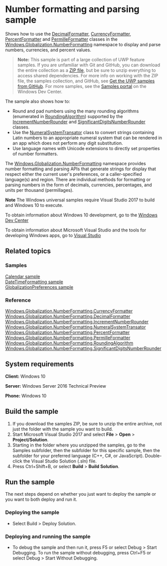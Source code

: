 ﻿<!--
  category: GlobalizationAndLocalization
  samplefwlink: http://go.microsoft.com/fwlink/p/?LinkId=620578
-->

# Number formatting and parsing sample

Shows how to use the [DecimalFormatter](https://msdn.microsoft.com/library/windows/apps/br226068), 
[CurrencyFormatter](https://msdn.microsoft.com/library/windows/apps/br206883), [PercentFormatter](https://msdn.microsoft.com/library/windows/apps/br226101) and 
[PermilleFormatter](https://msdn.microsoft.com/library/windows/apps/br226119) classes in the 
[Windows.Globalization.NumberFormatting](https://msdn.microsoft.com/library/windows/apps/br226136) namespace to display and parse numbers, currencies, and percent values.

> **Note:** This sample is part of a large collection of UWP feature samples. 
> If you are unfamiliar with Git and GitHub, you can download the entire collection as a 
> [ZIP file](https://github.com/Microsoft/Windows-universal-samples/archive/master.zip), but be 
> sure to unzip everything to access shared dependencies. For more info on working with the ZIP file, 
> the samples collection, and GitHub, see [Get the UWP samples from GitHub](https://aka.ms/ovu2uq). 
> For more samples, see the [Samples portal](https://aka.ms/winsamples) on the Windows Dev Center. 

The sample also shows how to:

-   Round and pad numbers using the many rounding algorithms (enumerated in [RoundingAlgorithm](https://msdn.microsoft.com/library/windows/apps/dn278791)) supported by the 
[IncrementNumberRounder](https://msdn.microsoft.com/library/windows/apps/dn278487) and [SignificantDigitsNumberRounder](https://msdn.microsoft.com/library/windows/apps/dn278794) 
classes.
-   Use the [NumeralSystemTransator](https://msdn.microsoft.com/library/windows/apps/dn278744) class to convert strings containing Latin numbers to an 
appropriate numeral system that can be rendered in an app which does not perform any digit substitution.
-   Use language names with Unicode extensions to directly set properties of number formatters.

The [Windows.Globalization.NumberFormatting](https://msdn.microsoft.com/library/windows/apps/br226136) namespace provides number formatting and parsing APIs 
that generate strings for display that respect either the current user's preferences, or a caller-specified language(s) and region. There are individual methods 
for formatting or parsing numbers in the form of decimals, currencies, percentages, and units per thousand (permillages).

**Note** The Windows universal samples require Visual Studio 2017 to build and Windows 10 to execute.
 
To obtain information about Windows 10 development, go to the [Windows Dev Center](http://go.microsoft.com/fwlink/?LinkID=532421)

To obtain information about Microsoft Visual Studio and the tools for developing Windows apps, go to [Visual Studio](http://go.microsoft.com/fwlink/?LinkID=532422)

## Related topics

### Samples

[Calendar sample](../Calendar)  
[DateTimeFormatting sample](../DatetimeFormatting)  
[GlobalizationPreferences sample](../GlobalizationPreferences)  

### Reference

[Windows.Globalization.NumberFormatting.CurrencyFormatter](https://msdn.microsoft.com/library/windows/apps/br206883)  
[Windows.Globalization.NumberFormatting.DecimalFormatter](https://msdn.microsoft.com/library/windows/apps/br226068)  
[Windows.Globalization.NumberFormatting.IncrementNumberRounder](https://msdn.microsoft.com/library/windows/apps/dn278487)  
[Windows.Globalization.NumberFormatting.NumeralSystemTransator](https://msdn.microsoft.com/library/windows/apps/dn278744)  
[Windows.Globalization.NumberFormatting.PercentFormatter](https://msdn.microsoft.com/library/windows/apps/br226101)  
[Windows.Globalization.NumberFormatting.PermilleFormatter](https://msdn.microsoft.com/library/windows/apps/br226119)  
[Windows.Globalization.NumberFormatting.RoundingAlgorithm](https://msdn.microsoft.com/library/windows/apps/dn278791)  
[Windows.Globalization.NumberFormatting.SignificantDigitsNumberRounder](https://msdn.microsoft.com/library/windows/apps/dn278794)  

## System requirements

**Client:** Windows 10

**Server:** Windows Server 2016 Technical Preview

**Phone:** Windows 10

## Build the sample

1. If you download the samples ZIP, be sure to unzip the entire archive, not just the folder with the sample you want to build. 
2. Start Microsoft Visual Studio 2017 and select **File** \> **Open** \> **Project/Solution**.
3. Starting in the folder where you unzipped the samples, go to the Samples subfolder, then the subfolder for this specific sample, then the subfolder for your preferred language (C++, C#, or JavaScript). Double-click the Visual Studio Solution (.sln) file.
4. Press Ctrl+Shift+B, or select **Build** \> **Build Solution**.

## Run the sample

The next steps depend on whether you just want to deploy the sample or you want to both deploy and run it.

### Deploying the sample

- Select Build > Deploy Solution. 

### Deploying and running the sample

- To debug the sample and then run it, press F5 or select Debug >  Start Debugging. To run the sample without debugging, press Ctrl+F5 or select Debug > Start Without Debugging. 
